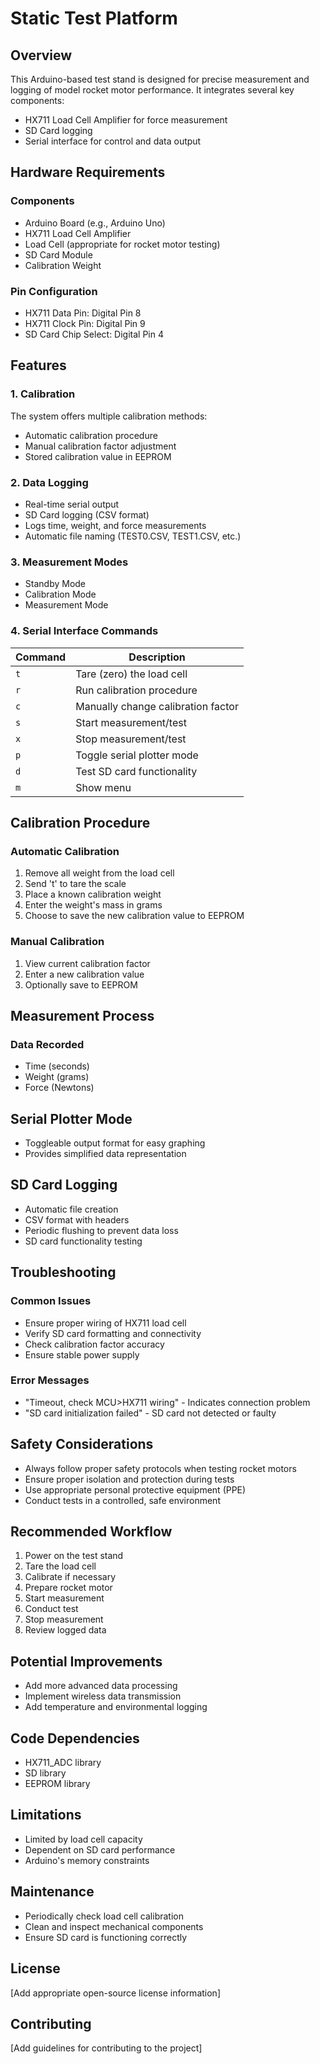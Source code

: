 # Static Test Platform

## Overview

This Arduino-based test stand is designed for precise measurement and logging of model rocket motor performance. It integrates several key components:
* HX711 Load Cell Amplifier for force measurement
* SD Card logging
* Serial interface for control and data output

## Hardware Requirements

### Components
* Arduino Board (e.g., Arduino Uno)
* HX711 Load Cell Amplifier
* Load Cell (appropriate for rocket motor testing)
* SD Card Module
* Calibration Weight

### Pin Configuration
* HX711 Data Pin: Digital Pin 8
* HX711 Clock Pin: Digital Pin 9
* SD Card Chip Select: Digital Pin 4

## Features

### 1. Calibration
The system offers multiple calibration methods:
* Automatic calibration procedure
* Manual calibration factor adjustment
* Stored calibration value in EEPROM

### 2. Data Logging
* Real-time serial output
* SD Card logging (CSV format)
* Logs time, weight, and force measurements
* Automatic file naming (TEST0.CSV, TEST1.CSV, etc.)

### 3. Measurement Modes
* Standby Mode
* Calibration Mode
* Measurement Mode

### 4. Serial Interface Commands

| Command | Description |
|---------|-------------|
| `t`     | Tare (zero) the load cell |
| `r`     | Run calibration procedure |
| `c`     | Manually change calibration factor |
| `s`     | Start measurement/test |
| `x`     | Stop measurement/test |
| `p`     | Toggle serial plotter mode |
| `d`     | Test SD card functionality |
| `m`     | Show menu |

## Calibration Procedure

### Automatic Calibration
1. Remove all weight from the load cell
2. Send 't' to tare the scale
3. Place a known calibration weight
4. Enter the weight's mass in grams
5. Choose to save the new calibration value to EEPROM

### Manual Calibration
1. View current calibration factor
2. Enter a new calibration value
3. Optionally save to EEPROM

## Measurement Process

### Data Recorded
* Time (seconds)
* Weight (grams)
* Force (Newtons)

## Serial Plotter Mode
* Toggleable output format for easy graphing
* Provides simplified data representation

## SD Card Logging
* Automatic file creation
* CSV format with headers
* Periodic flushing to prevent data loss
* SD card functionality testing

## Troubleshooting

### Common Issues
* Ensure proper wiring of HX711 load cell
* Verify SD card formatting and connectivity
* Check calibration factor accuracy
* Ensure stable power supply

### Error Messages
* "Timeout, check MCU>HX711 wiring" - Indicates connection problem
* "SD card initialization failed" - SD card not detected or faulty

## Safety Considerations
* Always follow proper safety protocols when testing rocket motors
* Ensure proper isolation and protection during tests
* Use appropriate personal protective equipment (PPE)
* Conduct tests in a controlled, safe environment

## Recommended Workflow
1. Power on the test stand
2. Tare the load cell
3. Calibrate if necessary
4. Prepare rocket motor
5. Start measurement
6. Conduct test
7. Stop measurement
8. Review logged data

## Potential Improvements
* Add more advanced data processing
* Implement wireless data transmission
* Add temperature and environmental logging

## Code Dependencies
* HX711_ADC library
* SD library
* EEPROM library

## Limitations
* Limited by load cell capacity
* Dependent on SD card performance
* Arduino's memory constraints

## Maintenance
* Periodically check load cell calibration
* Clean and inspect mechanical components
* Ensure SD card is functioning correctly

## License
[Add appropriate open-source license information]

## Contributing
[Add guidelines for contributing to the project]
